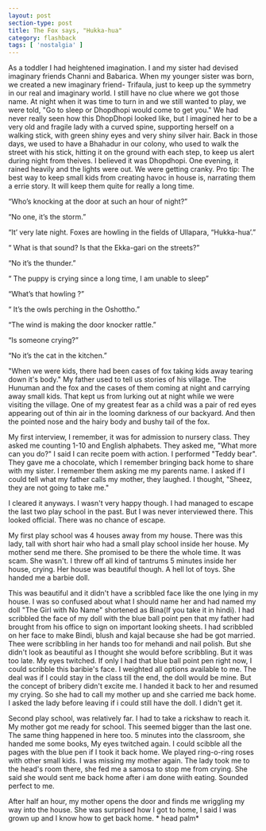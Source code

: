 ```yaml
---
layout: post
section-type: post
title: The Fox says, "Hukka-hua"
category: flashback
tags: [ 'nostalgia' ]
---
```


As a toddler I had heightened imagination. I and my sister had devised imaginary friends Channi and Babarica. When my younger sister was born, we created a new imaginary friend- Trifaula, just to keep up the symmetry in our real and imaginary world. I still have no clue where we got those name. At night when it was time to turn in and we still wanted to play, we were told, "Go to sleep or Dhopdhopi would come to get you." We had never really seen how this DhopDhopi looked like, but I imagined her to be a very old and fragile lady with a curved spine, supporting herself on a walking stick, with green shiny eyes and very shiny silver hair. Back in those days, we used to have a Bhahadur in our colony, who used to walk the street with his stick, hitting it on the ground with each step, to keep us alert during night from theives. I believed it was Dhopdhopi. One evening, it rained heavily and the lights were out. We were getting cranky. Pro tip: The best way to keep small kids from creating havoc in house is, narrating them a errie story. It will  keep them quite for really a long time.

“Who’s knocking at the door at such an hour of night?”

“No one, it’s the storm.”

“It’ very late night. Foxes are howling in the fields of Ullapara, “Hukka-hua’.”

“ What is that sound? Is that the Ekka-gari on the streets?”

“No it’s the thunder.”

“ The puppy is crying since a long time, I am unable to sleep”

“What’s that howling ?”

“ It’s the owls perching in the  Oshottho.”

“The wind is making the door knocker rattle.”

“Is someone crying?”

“No it’s the cat in the kitchen.”

"When we were kids, there had been cases of fox taking kids away tearing down it's body." My father used to tell us stories of his village. The Hunuman and the fox and the cases of them coming at night and carrying away small kids. That kept us from lurking out at night while we were visiting the village. One of my greatest fear as a child was a pair of red eyes appearing out of thin air in the looming darkness of our backyard. And then the pointed nose and the hairy body and bushy tail of the fox.

My first interview, I remember, it was for admission to nursery class. They asked me counting 1-10 and English alphabets. They asked me, "What more can you do?" I said I can recite poem with action. I performed "Teddy bear". They gave me a chocolate, which I remember bringing back home to share with my sister. I remember them asking me my parents name. I asked if I could tell what my father calls my mother, they laughed. I thought, "Sheez, they are not going to take me."

I cleared it anyways. I wasn't very happy though. I had managed to escape the last two play school in the past. But I was never interviewed there. This looked official. There was no chance of escape.

My first play school was 4 houses away from my house. There was this lady, tall with short hair who had a small play school inside her house. My mother send me there. She promised to be there the whole time. It was scam. She wasn't. I threw off all kind of tantrums 5 minutes inside her house, crying. Her house was beautiful though. A hell lot of toys. She handed me a barbie doll.

This was beautiful and it didn't have a scribbled face like the one lying in my house. I was so confused about what I should name her and had named my doll "The Girl with No Name" shortened as Bina(If you take it in hindi). I had scribbled the face of my doll with the blue ball point pen that my father had brought from his office to sign on important looking sheets. I had scribbled on her face to make Bindi, blush and kajal because she had be got married. Thee were scribbling in her hands too for mehandi and nail polish. But she didn't look as beautiful as I thought she would before scribbling. But it was too late. My eyes twitched. If only I had that blue ball point pen right now, I could scribble this baribie's face. I weighted all options available to me. The deal was if I could stay in the class till the end, the doll would be mine. But the concept of bribery didn't excite me. I handed it back to her and resumed my crying. So she had to call my mother up and she carried me back home. I asked the lady before leaving if i could still have the doll. I didn't get it.

Second play school, was relatively far. I had to take a rickshaw to reach it. My mother got me ready for school. This seemed bigger than the last one. The same thing happened in here too. 5 minutes into the classroom, she handed me some books, My eyes twitched again. I could scibble all the pages with the blue pen if I took it back home. We played ring-o-ring roses with other small kids. I was missing my mother again. The lady took me to the head's room there, she fed me a samosa to stop me from crying. She said she would sent me back home after i am done wiith eating. Sounded perfect to me. 


After half an hour, my mother opens the door and finds me wriggling my way into the house. She was surprised how I got to home, I said I was grown up and I know how to get back home. * head palm*
